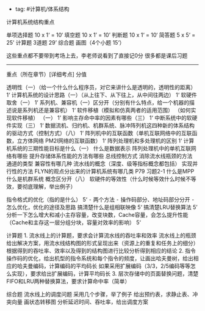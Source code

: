 - tag: #计算机/体系结构


计算机系统结构重点

单项选择题 10 x 1‘ = 10‘
填空题 10 x 1’ = 10’
判断题 10 x 1‘ = 10‘
简答题 5 x 5‘ = 25’
计算题 3道题 29’
综合题 画图（4个小题 15‘）

这些重点都不要带到考场上去，李老师说看到了直接记0分
很多都是课后习题

---

重点（所在章节）[详细考点] 分值

透明性（一）（给一个什么什么程序员，对它来讲什么是透明的，透明性的距离） 1‘
计算机系统的设计思路（一）（从上往下、从下往上，从中间往两边） 1‘
软硬件取舍（一） 1’
系列机、兼容机（一）区分开（分别有什么特点，给一个机器的描述说是系列机还是兼容机） 1‘
软件移植（模拟和仿真两者的适用范围） （如何实现软件移植） （一） 1’
影响主存命中率的因素有哪些（三） 1‘
中断系统中的软硬件实现（三） 1‘
数据流机、归约机、机群系统、脉冲阵列机这四种新的体系结构的驱动方式（控制方式）（八） 1’
阵列机中的互联函数（单机互联网络中的互联函数，立方体网络 PM2I网络的互联函数） 1‘
阵列处理机和多处理机的区别 1‘
计算机系统的三期性能目标是什么（一） 
什么是数据表示 
阵列处理机中的单机互联网络有哪些
提升存储体系性能的方法有哪些
总线控制方式
消除流水线瓶颈的方法
通道的类型
兼容性有哪几种
流水线的概念（深度、级等指标概念都包括）
实现并行性的方法
FLYN的观点分出来的计算机系统有哪几类
P79 习题2-1
什么是MPP 什么是机群系统 概念区分开（八）
软硬件的等效性（什么时候等效什么时候不等效，要彻底理解，举出例子）

指令格式的优化（指的是什么） 5‘
	⁃	两个方法
	⁃	操作码部分、地址码部分分开
	⁃	怎么优化，优化的途径及思路
搞清楚什么是组相联映像 5‘
搞清楚LRU替换算法 5’
分析一下怎么增大和减小主存容量，改变块数，Cache容量，会怎么提升性能（Cache和主存这一层分组分块，容量对效率的影响） 5‘


计算题
1.
流水线上的计算题，要求会计算流水线的吞吐率和效率
流水线上的瓶颈 给出解决方案，用流水线结构图的形式呈现出来（资源上的重复和任务上的细分）
根据得到的吞吐率、效率以及得到的结构图进行比较分析得到相应的结论
2.
指令操作码的优化，给出机型的指令系统和每个指令的频度，让画出哈夫曼树，给出相应的哈夫曼编码，计算编码的平均码长
如果采用扩展编码（3/3，2/5编码等等怎么实现），要求给出扩展编码，计算平均码长
3.
层次存储中的页面替换问题，清楚FIFO和LRU两种替换算法，要求计算命中率（简单）

综合题
流水线上的调度问题
采用几个步骤，举了例子
给出预约表，求静止表、冲突向量
画状态转移图
分析延迟时间、吞吐率，给出调度方案

